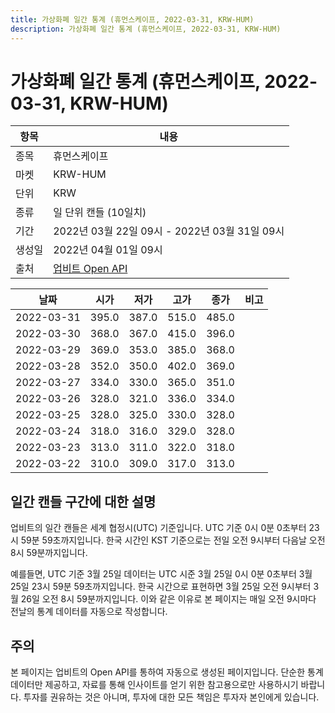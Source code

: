 ```yaml
---
title: 가상화폐 일간 통계 (휴먼스케이프, 2022-03-31, KRW-HUM)
description: 가상화폐 일간 통계 (휴먼스케이프, 2022-03-31, KRW-HUM)
---
```



가상화폐 일간 통계 (휴먼스케이프, 2022-03-31, KRW-HUM)
===

|항목|내용|
|--|--|
|종목|휴먼스케이프|
|마켓|KRW-HUM|
|단위|KRW|
|종류|일 단위 캔들 (10일치)|
|기간|2022년 03월 22일 09시 - 2022년 03월 31일 09시|
|생성일|2022년 04월 01일 09시|
|출처|[업비트 Open API](https://docs.upbit.com)|


|날짜|시가|저가|고가|종가|비고|
|--|--|--|--|--|--|
|2022-03-31|395.0|387.0|515.0|485.0|    |
|2022-03-30|368.0|367.0|415.0|396.0|    |
|2022-03-29|369.0|353.0|385.0|368.0|    |
|2022-03-28|352.0|350.0|402.0|369.0|    |
|2022-03-27|334.0|330.0|365.0|351.0|    |
|2022-03-26|328.0|321.0|336.0|334.0|    |
|2022-03-25|328.0|325.0|330.0|328.0|    |
|2022-03-24|318.0|316.0|329.0|328.0|    |
|2022-03-23|313.0|311.0|322.0|318.0|    |
|2022-03-22|310.0|309.0|317.0|313.0|    |


일간 캔들 구간에 대한 설명
---


업비트의 일간 캔들은 세계 협정시(UTC) 기준입니다. 
UTC 기준 0시 0분 0초부터 23시 59분 59초까지입니다. 
한국 시간인 KST 기준으로는 전일 오전 9시부터 다음날 오전 8시 59분까지입니다. 


예를들면, UTC 기준 3월 25일 데이터는 UTC 시준 3월 25일 0시 0분 0초부터 3월 25일 23시 59분 59초까지입니다. 
한국 시간으로 표현하면 3월 25일 오전 9시부터 3월 26일 오전 8시 59분까지입니다. 
이와 같은 이유로 본 페이지는 매일 오전 9시마다 전날의 통계 데이터를 자동으로 작성합니다. 


주의
---


본 페이지는 업비트의 Open API를 통하여 자동으로 생성된 페이지입니다. 
단순한 통계 데이터만 제공하고, 자료를 통해 인사이트를 얻기 위한 참고용으로만 사용하시기 바랍니다. 
투자를 권유하는 것은 아니며, 투자에 대한 모든 책임은 투자자 본인에게 있습니다. 
